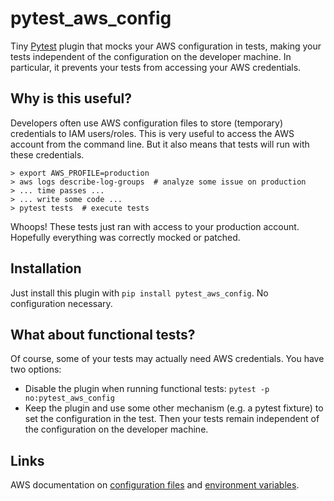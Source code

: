 # pytest_aws_config

Tiny [Pytest](https://pytest.org) plugin that mocks your AWS configuration in tests, making your tests independent of the configuration on the developer machine. In particular, it prevents your tests from accessing your AWS credentials.

## Why is this useful?

Developers often use AWS configuration files to store (temporary) credentials to IAM users/roles. This is very useful to access the AWS account from the command line. But it also means that tests will run with these credentials.

```
> export AWS_PROFILE=production
> aws logs describe-log-groups  # analyze some issue on production
> ... time passes ...
> ... write some code ...
> pytest tests  # execute tests
```
Whoops! These tests just ran with access to your production account. Hopefully everything was correctly mocked or patched.

## Installation

Just install this plugin with `pip install pytest_aws_config`. No configuration necessary.

## What about functional tests?

Of course, some of your tests may actually need AWS credentials. You have two options:

- Disable the plugin when running functional tests: `pytest -p no:pytest_aws_config`
- Keep the plugin and use some other mechanism (e.g. a pytest fixture) to set the configuration in the test. Then your tests remain independent of the configuration on the developer machine.

## Links

AWS documentation on [configuration files](https://docs.aws.amazon.com/cli/latest/userguide/cli-configure-files.html) and [environment variables](https://docs.aws.amazon.com/cli/latest/userguide/cli-configure-envvars.html).
